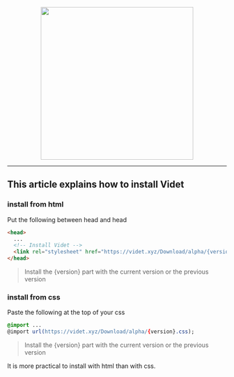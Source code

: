 <p align="center">
   <a href="https://videt.xyz" target="_blank" rel="noopener noreferrer"><img width="350" src="https://videt.xyz/images/videt_docs.png"></a>
</p>

---
## This article explains how to install Videt


### install from html
Put the following between head and head
```html
<head>
  ... 
  <!-- Install Videt -->
  <link rel="stylesheet" href="https://videt.xyz/Download/alpha/{version}.css">
</head>
```
> Install the {version} part with the current version or the previous version

### install from css
Paste the following at the top of your css
```css
@import ...
@import url(https://videt.xyz/Download/alpha/{version}.css);
```
> Install the {version} part with the current version or the previous version

It is more practical to install with html than with css.

